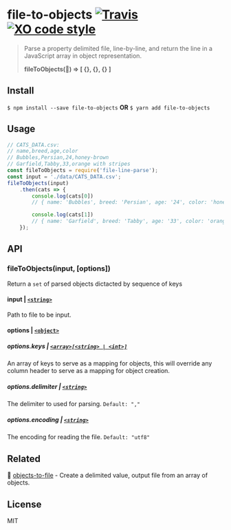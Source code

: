 # file-to-objects [![Travis](https://img.shields.io/travis/brh55/file-to-objects.svg?style=flat-square)](https://travis-ci.org/brh55/file-to-objects) [![XO code style](https://img.shields.io/badge/code_style-XO-5ed9c7.svg?style=flat-square)](https://github.com/sindresorhus/xo)

> Parse a property delimited file, line-by-line, and return the line in a JavaScript array in object representation.
> 
> **fileToObjects(📄) => [ {}, {}, {} ]**

## Install

`$ npm install --save file-to-objects` **OR** `$ yarn add file-to-objects`

## Usage
```javascript
// CATS_DATA.csv:
// name,breed,age,color
// Bubbles,Persian,24,honey-brown
// Garfield,Tabby,33,orange with stripes
const fileToObjects = require('file-line-parse');
const input = './data/CATS_DATA.csv';
fileToObjects(input)
    .then(cats => {
        console.log(cats[0])
        // { name: 'Bubbles', breed: 'Persian', age: '24', color: 'honey-brown' }

        console.log(cats[1])
        // { name: 'Garfield', breed: 'Tabby', age: '33', color: 'orange with stripes' }
    });
```

## API
### fileToObjects(input, [options])
Return a `set` of parsed objects dictacted by sequence of keys

#### input | [`<string>`](https://developer.mozilla.org/en-US/docs/Web/JavaScript/Data_structures#String_type)
Path to file to be input.

#### options | [`<object>`](https://developer.mozilla.org/en-US/docs/Web/JavaScript/Data_structures#Normal_objects_and_functions)

##### options.keys | [`<array>[<string> | <int>]`](https://developer.mozilla.org/en-US/docs/Web/JavaScript/Data_structures#Indexed_collections_Arrays_and_typed_Arrays)
An array of keys to serve as a mapping for objects, this will override any column header to serve as a mapping for object creation.

##### options.delimiter | [`<string>`](https://developer.mozilla.org/en-US/docs/Web/JavaScript/Data_structures#String_type)
The delimiter to used for parsing. `Default: ","`

##### options.encoding | [`<string>`](https://developer.mozilla.org/en-US/docs/Web/JavaScript/Data_structures#String_type)
The encoding for reading the file. `Default: "utf8"`

## Related
:arrows_counterclockwise: [objects-to-file](https://github.com/brh55/objects-to-file) - Create a delimited value, output file from an array of objects.

## License
MIT
